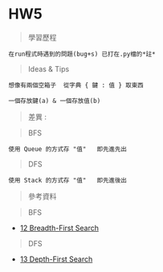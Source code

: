 # HW5
> 學習歷程

    在run程式時遇到的問題(bug+s) 已打在.py檔的*註*
  
> Ideas & Tips

    想像有兩個空箱子  從字典 { 鍵 : 值 } 取東西

    一個存放鍵(a) & 一個存放值(b)

> 差異 :

>BFS

    使用 Queue 的方式存 "值"   即先進先出
>DFS

    使用 Stack 的方式存 "值"   即先進後出

> 參考資料

>   BFS
*   [12 Breadth-First Search](http://isee.scu.edu.tw/mod/url/view.php?id=547569)
>   DFS
*   [13 Depth-First Search](http://isee.scu.edu.tw/mod/url/view.php?id=549479)
